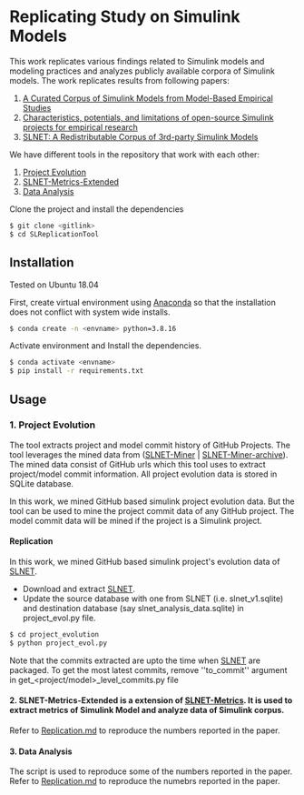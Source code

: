 # Replicating Study on Simulink Models
This work replicates various findings related to Simulink models and modeling practices and analyzes publicly available corpora of Simulink models. The work replicates results from following papers: 
1. [A Curated Corpus of Simulink Models from Model-Based Empirical Studies]
2. [Characteristics, potentials, and limitations of open-source Simulink projects for empirical research]
3. [SLNET: A Redistributable Corpus of 3rd-party Simulink Models]


We have different tools in the repository that work with each other:
1. [Project Evolution]
2. [SLNET-Metrics-Extended]
3. [Data Analysis]

Clone the project and install the dependencies
```sh
$ git clone <gitlink>
$ cd SLReplicationTool
```

## Installation

Tested on Ubuntu 18.04 

First, create virtual environment using  [Anaconda] so that the installation does not conflict with system wide installs.
```sh
$ conda create -n <envname> python=3.8.16
```

Activate environment and Install the dependencies.
```sh
$ conda activate <envname>
$ pip install -r requirements.txt
```

## Usage

### 1. Project Evolution
The tool extracts project and model commit history of GitHub Projects. The tool leverages the mined data from ([SLNET-Miner] | [SLNET-Miner-archive]). The mined data consist of GitHub urls which this tool uses to extract project/model commit information. All project evolution data is stored in SQLite database.

In this work, we mined GitHub based simulink project evolution data. But the tool can be used to mine the project commit data of any GitHub project. The model commit data will be mined if the project is a Simulink project. 

#### Replication
In this work, we mined GitHub based simulink project's evolution data of [SLNET]. 
- Download and extract [SLNET].
- Update the source database with one from SLNET (i.e. slnet_v1.sqlite) and destination database (say slnet_analysis_data.sqlite) in project_evol.py file.
```sh
$ cd project_evolution
$ python project_evol.py
```
Note that the commits extracted are upto the time when [SLNET] are packaged. To get the most latest commits, remove ''to_commit'' argument in  get_<project/model>_level_commits.py file

#### 2. SLNET-Metrics-Extended is a extension of [SLNET-Metrics]. It is used to extract metrics of Simulink Model and analyze data of Simulink corpus.
Refer to [Replication.md] to reproduce the numbers reported in the paper.

#### 3. Data Analysis
The script is used to reproduce some of the numbers reported in the paper. Refer to [Replication.md] to reproduce the numebrs reported in the paper.


[//]: # (These are reference links used in the body of this note and get stripped out when the markdown processor does its job. There is no need to format nicely because it shouldn't be seen. Thanks SO - http://stackoverflow.com/questions/4823468/store-comments-in-markdown-syntax)
   [Anaconda]: <https://www.anaconda.com/>
   [SLNET]: <https://zenodo.org/record/4898432#.Y-utZ9LMIYs>
   [Replication.md]: <https://github.com/50417/SLReplicationTool/blob/main/replication.md>
   [SLNET-Metrics]: <https://github.com/50417/SLNET_Metrics>
   [SLNET-Metrics-Extended]: <https://github.com/50417/SLReplicationTool/tree/main/SLNET_Metrics-Extended>
   [Project Evolution]: <https://github.com/50417/SLReplicationTool/tree/main/project_evolution> 
   [Data Analysis]: <https://github.com/50417/SLReplicationTool/tree/main/analyze_data>
   [SLNET-Miner]: <https://github.com/50417/SLNet_Miner>
   [SLNET-Miner-archive]: <https://zenodo.org/record/6336034#.Y-VIZdLMIYs>
   [A Curated Corpus of Simulink Models from Model-Based Empirical Studies]: <https://ieeexplore.ieee.org/document/8445079>
   [Characteristics, potentials, and limitations of open-source Simulink projects for empirical research]: <https://link.springer.com/article/10.1007/s10270-021-00883-0>
   [SLNET: A Redistributable Corpus of 3rd-party Simulink Models]: <https://dl.acm.org/doi/abs/10.1145/3524842.3528001>
   [MATLAB Installation]: <https://github.com/50417/SLReplicationTool/blob/main/MatlabInstallation.md>
   [Analysis Data]: <https://figshare.com/s/97cbb9e2585b84553c83>

